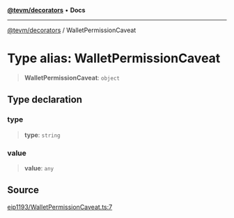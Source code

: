 [**@tevm/decorators**](../README.md) • **Docs**

***

[@tevm/decorators](../globals.md) / WalletPermissionCaveat

# Type alias: WalletPermissionCaveat

> **WalletPermissionCaveat**: `object`

## Type declaration

### type

> **type**: `string`

### value

> **value**: `any`

## Source

[eip1193/WalletPermissionCaveat.ts:7](https://github.com/evmts/tevm-monorepo/blob/main/packages/decorators/src/eip1193/WalletPermissionCaveat.ts#L7)
